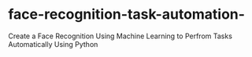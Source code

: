 # face-recognition-task-automation-
Create a Face Recognition Using Machine Learning to Perfrom Tasks Automatically Using Python
